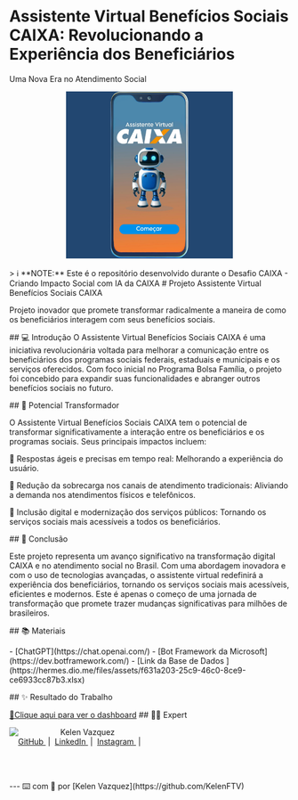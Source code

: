 # Assistente Virtual Benefícios Sociais CAIXA: Revolucionando a Experiência dos Beneficiários
Uma Nova Era no Atendimento Social
<p align="center">
<img
    src="./assets/Bot_Entrar.jpg"
    width="300"
/>
</p> 
<p align="center">
</p>
> ℹ️ **NOTE:** Este é o repositório desenvolvido durante o Desafio CAIXA - Criando Impacto Social com IA da CAIXA
# Projeto Assistente Virtual Benefícios Sociais CAIXA
</p>
Projeto inovador que promete transformar radicalmente a maneira de como os beneficiários interagem com seus benefícios sociais.
</p>
## 💻 Introdução
O Assistente Virtual Benefícios Sociais CAIXA é uma iniciativa revolucionária voltada para melhorar a comunicação entre os beneficiários dos programas sociais federais, estaduais e municipais e os serviços oferecidos. Com foco inicial no Programa Bolsa Família, o projeto foi concebido para expandir suas funcionalidades e abranger outros benefícios sociais no futuro.
</p>
## 🤖 Potencial Transformador

O Assistente Virtual Benefícios Sociais CAIXA tem o potencial de transformar significativamente a interação entre os beneficiários e os programas sociais. Seus principais impactos incluem:
</p>
🤖        Respostas ágeis e precisas em tempo real: Melhorando a experiência do usuário.
</p>
🤖        Redução da sobrecarga nos canais de atendimento tradicionais: Aliviando a demanda nos atendimentos físicos e telefônicos.
</p>
🤖        Inclusão digital e modernização dos serviços públicos: Tornando os serviços sociais mais acessíveis a todos os beneficiários.
</p>
## 🚀  Conclusão
</p>
Este projeto representa um avanço significativo na transformação digital CAIXA e no atendimento social no Brasil. Com uma abordagem inovadora e com o uso de tecnologias avançadas, o assistente virtual redefinirá a experiência dos beneficiários, tornando os serviços sociais mais acessíveis, eficientes e modernos. Este é apenas o começo de uma jornada de transformação que promete trazer mudanças significativas para milhões de brasileiros.
</p>
## 📚 Materiais
</p>
- [ChatGPT](https://chat.openai.com/)
- [Bot Framework da Microsoft](https://dev.botframework.com/)
- [Link da Base de Dados ](https://hermes.dio.me/files/assets/f631a203-25c9-46c0-8ce9-ce6933cc87b3.xlsx)
</p>
## ✨ Resultado do Trabalho
</p>
<a href=https://raw.githubusercontent.com/KelenFTV/Planilhas-inteligentes/main/Planilha_financeira.xlsx title="View XLSX now"> 📕Clique aqui para ver  o dashboard</a>
## 👨‍💻 Expert
<p>
    <img
      align=left
      margin=10
      width=80
      src=https://avatars.githubusercontent.com/u/191724182?v=4
    />
    <p>&nbsp&nbsp&nbspKelen Vazquez<br>
    &nbsp&nbsp&nbsp
    <a
        href=https://github.com/KelenFTV>
        GitHub
    </a>
    &nbsp;|&nbsp;
    <a
        href=www.linkedin.com/in/kelen-vazquez-6>
        LinkedIn
    </a>
    &nbsp;|&nbsp;
    <a
        href=https://www.instagram.com/kelen.ferreira9/>
        Instagram
    </a>
    &nbsp;|&nbsp;</p>
</p>
<br/><br/>
<p>
---
⌨️ com 💜 por [Kelen Vazquez](https://github.com/KelenFTV)
